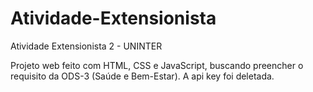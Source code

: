 # Atividade-Extensionista
Atividade Extensionista 2 - UNINTER

Projeto web feito com HTML, CSS e JavaScript, buscando preencher o requisito da ODS-3 (Saúde e Bem-Estar).
A api key foi deletada.
